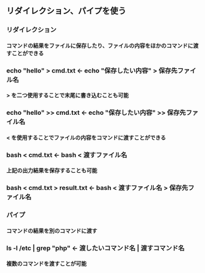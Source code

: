 ## リダイレクション、パイプを使う
### リダイレクション
#### コマンドの結果をファイルに保存したり、ファイルの内容をほかのコマンドに渡すことができる
### echo "hello" > cmd.txt   ←   echo "保存したい内容" > 保存先ファイル名
#### > を二つ使用することで末尾に書き込むことも可能
### echo "hello" >> cmd.txt   ←   echo "保存したい内容" >> 保存先ファイル名
#### < を使用することでファイルの内容をコマンドに渡すことができる
### bash < cmd.txt   ←   bash < 渡すファイル名
#### 上記の出力結果を保存することも可能
### bash < cmd.txt > result.txt   ←   bash < 渡すファイル名 > 保存先ファイル名
### パイプ
#### コマンドの結果を別のコマンドに渡す
### ls -l /etc | grep "php"   ←  渡したいコマンド名 | 渡すコマンド名
#### 複数のコマンドを渡すことが可能
